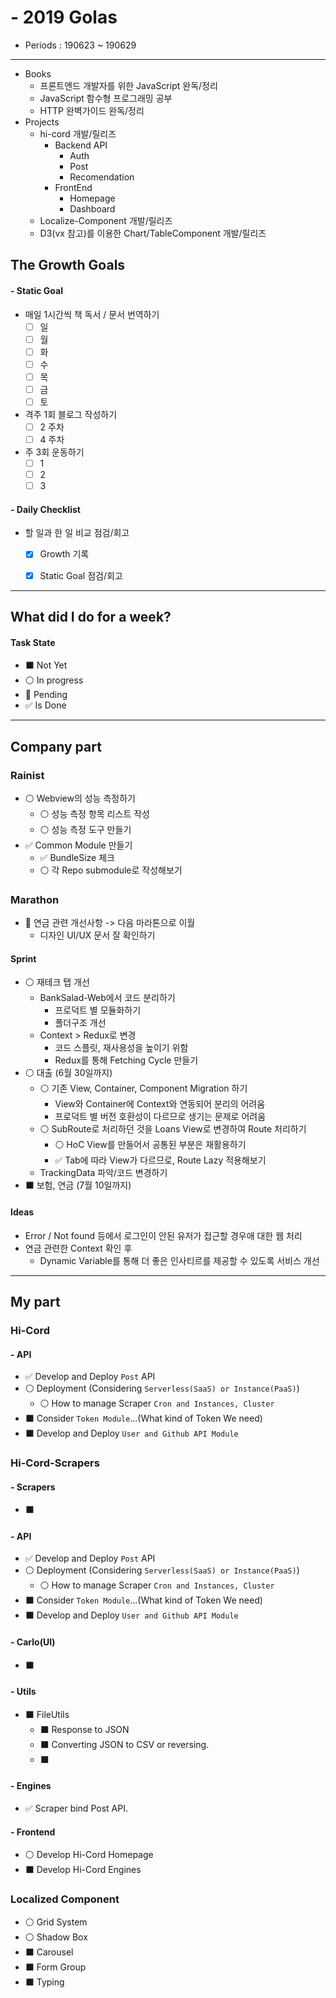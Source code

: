 # - 2019 Golas

- Periods : 190623 ~ 190629

---

- Books
  - 프론트엔드 개발자를 위한 JavaScript 완독/정리
  - JavaScript 함수형 프로그래밍 공부
  - HTTP 완벽가이드 완독/정리
- Projects
  - hi-cord 개발/릴리즈
    - Backend API
      - Auth
      - Post
      - Recomendation
    - FrontEnd
      - Homepage
      - Dashboard
  - Localize-Component 개발/릴리즈
  - D3(vx 참고)를 이용한 Chart/TableComponent 개발/릴리즈

## The Growth Goals
#### - Static Goal
- 매일 1시간씩 책 독서 / 문서 번역하기
  - [ ] 일
  - [ ] 월
  - [ ] 화
  - [ ] 수
  - [ ] 목
  - [ ] 금
  - [ ] 토
- 격주 1회 블로그 작성하기
  - [ ] 2 주차
  - [ ] 4 주차
- 주 3회 운동하기
  - [ ] 1
  - [ ] 2
  - [ ] 3

#### - Daily Checklist
- 할 일과 한 일 비교 점검/회고
  - [x] Growth 기록
  - [x] Static Goal 점검/회고


---

## What did I do for a week?
#### Task State
- ⬛️ Not Yet
- ⚪️ In progress
- 🔴 Pending
- ✅ Is Done

---

## Company part

### Rainist
- ⚪️ Webview의 성능 측정하기
  - ⚪️ 성능 측정 항목 리스트 작성
  - ⚪️ 성능 측정 도구 만들기
- ✅ Common Module 만들기
  - ✅ BundleSize 체크
  - ⚪️ 각 Repo submodule로 작성해보기

### Marathon
- 🔴 연금 관련 개선사항 -> 다음 마라톤으로 이월
  - 디자인 UI/UX 문서 잘 확인하기

#### Sprint
- ⚪️ 재테크 탭 개선
  - BankSalad-Web에서 코드 분리하기
    - 프로덕트 별 모듈화하기
    - 폴더구조 개선
  - Context > Redux로 변경
    - 코드 스플릿, 재사용성을 높이기 위함
    - Redux를 통해 Fetching Cycle 만들기
- ⚪️ 대출 (6월 30일까지)
  - ⚪️ 기존 View, Container, Component Migration 하기
    - View와 Container에 Context와 연동되어 분리의 어려움
    - 프로덕트 별 버전 호환성이 다르므로 생기는 문제로 어려움
  - ⚪️ SubRoute로 처리하던 것을 Loans View로 변경하여 Route 처리하기
    - ⚪️ HoC View를 만들어서 공통된 부분은 재활용하기
    - ✅ Tab에 따라 View가 다르므로, Route Lazy 적용해보기
  - TrackingData 파악/코드 변경하기
- ⬛️ 보험, 연금 (7월 10일까지)

#### Ideas
- Error / Not found 등에서 로그인이 안된 유저가 접근할 경우애 대한 웹 처리
- 연금 관련한 Context 확인 후
  - Dynamic Variable를 통해 더 좋은 인사티르를 제공할 수 있도록 서비스 개선

---

## My part

### Hi-Cord
#### - API
- ✅ Develop and Deploy `Post` API
- ⚪️ Deployment (Considering `Serverless(SaaS) or Instance(PaaS)`)
  - ⚪️ How to manage Scraper `Cron and Instances, Cluster`
- ⬛️ Consider `Token Module`...(What kind of Token We need)
- ⬛️ Develop and Deploy `User and Github API Module`

### Hi-Cord-Scrapers
#### - Scrapers
- ⬛️

#### - API
- ✅ Develop and Deploy `Post` API
- ⚪️ Deployment (Considering `Serverless(SaaS) or Instance(PaaS)`)
  - ⚪️ How to manage Scraper `Cron and Instances, Cluster`
- ⬛️ Consider `Token Module`...(What kind of Token We need)
- ⬛️ Develop and Deploy `User and Github API Module`

#### - Carlo(UI)
- ⬛️

#### - Utils
- ⬛️ FileUtils
  - ⬛️ Response to JSON
  - ⬛️ Converting JSON to CSV or reversing.
  - ⬛️


#### - Engines
- ✅ Scraper bind Post API.

#### - Frontend
- ⚪️ Develop Hi-Cord Homepage
- ⬛️ Develop Hi-Cord Engines

### Localized Component
- ⚪️ Grid System
- ⚪️ Shadow Box
- ⬛️ Carousel
- ⬛️ Form Group
- ⬛️ Typing
